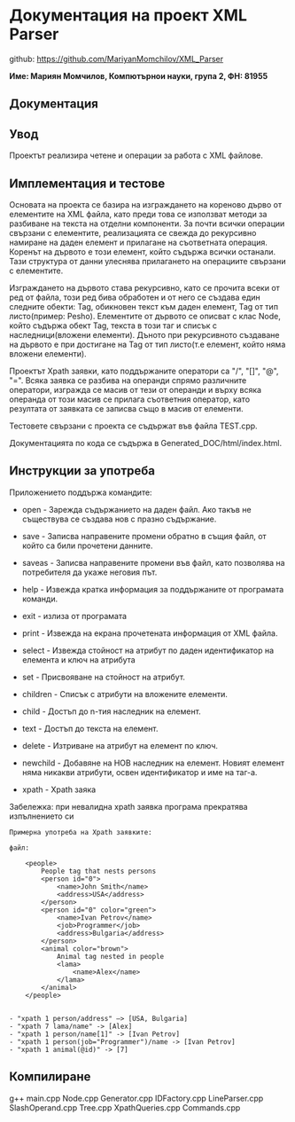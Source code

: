 # Документация на проект XML Parser

github: https://github.com/MariyanMomchilov/XML_Parser

**Име: Мариян Момчилов, Компютърнои науки, група 2, ФН: 81955**

## Документация

## Увод

Проектът реализира четене и операции за работа с XML файлове.  

## Имплементация и тестове

Основата на проекта се базира на изграждането на кореново дърво от елементите на XML файла, като преди това се използват методи за разбиване на текста на отделни компоненти. За почти всички операции свързани с елементите, реализацията се свежда до рекурсивно намиране на даден елемент и прилагане на съответната операция. Коренът на дървото е този елемент, който съдържа всички останали. Тази структура от данни улеснява прилагането на операциите свързани с елементите.

Изграждането на дървото става рекурсивно, като се прочита всеки от ред от файла, този ред бива обработен и от него се създава един следните обекти: Tag, обикновен текст към даден елемент, Tag от тип листо(пример: <name>Pesho</name>). Елементите от дървото се описват с клас Node, който съдържа обект Tag, текста в този таг и списък с наследници(вложени елементи). Дъното при рекурсивното създаване на дървото е при достигане на Tag от тип листо(т.е елемент, който няма вложени елементи).

Проектът Xpath заявки, като поддържаните оператори са "/", "[]", "@", "=". Всяка заявка се разбива на операнди спрямо различните оператори, изгражда се масив от тези от операнди и върху всяка операнда от този масив се прилага съответния оператор, като резултата от заявката се записва също в масив от елементи. 

Тестовете свързани с проекта се съдържат във файла TEST.cpp.

Документацията по кода се съдържа в Generated_DOC/html/index.html.

## Инструкции за употреба

Приложението поддържа командите:

- open - Зарежда съдържанието на даден файл. Ако такъв не съществува се създава нов с празно съдържание.
- save - Записва направените промени обратно в същия файл, от който са били прочетени данните.
- saveas - Записва направените промени във файл, като позволява на потребителя да укаже неговия път.
- help - Извежда кратка информация за поддържаните от програмата команди.
- exit - излиза от програмата

- print - Извежда на екрана прочетената информация от XML файла.
- select <id> <key> - Извежда стойност на атрибут по даден идентификатор на елемента и ключ на атрибута
- set <id> <key> <value> - Присвояване на стойност на атрибут.
- children <id> - Списък с атрибути на вложените елементи.
- child <id> <n> - Достъп до n-тия наследник на елемент.
- text <id> - Достъп до текста на елемент.
- delete <id> <key> - Изтриване на атрибут на елемент по ключ.
- newchild <id> <tagname> - Добавяне на НОВ наследник на елемент. Новият елемент няма никакви атрибути, освен идентификатор и име на таг-а.
- xpath <id> <XPath> - Xpath заяка

Забележка: при невалидна xpath заявка програма прекратява изпълнението си

    Примерна употреба на Xpath заявките:

    файл: 

        <people>
            People tag that nests persons
            <person id="0">
                <name>John Smith</name>
                <address>USA</address>
            </person>
            <person id="0" color="green">
                <name>Ivan Petrov</name>
                <job>Programmer</job>
                <address>Bulgaria</address>
            </person>
            <animal color="brown">
                Animal tag nested in people
                <lama>
                    <name>Alex</name>
                </lama>
            </animal>
        </people>


    - "xpath 1 person/address" –> [USA, Bulgaria]
    - "xpath 7 lama/name" -> [Alex]
    - "xpath 1 person/name[1]" -> [Ivan Petrov]
    - "xpath 1 person(job="Programmer")/name -> [Ivan Petrov]
    - "xpath 1 animal(@id)" -> [7]


## Компилиране
 g++ main.cpp Node.cpp Generator.cpp IDFactory.cpp LineParser.cpp SlashOperand.cpp Tree.cpp XpathQueries.cpp  Commands.cpp